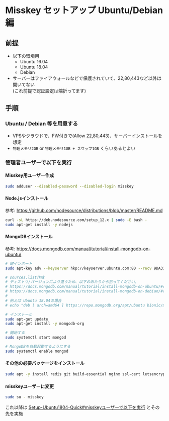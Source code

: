 
# Misskey セットアップ Ubuntu/Debian 編

## 前提

- 以下の環境用
  - Ubuntu 16.04
  - Ubuntu 18.04
  - Debian
- サーバーはファイアウォールなどで保護されていて、22,80,443など以外は開いてない  
  (これ前提で認証設定は端折ってます)

## 手順

### Ubuntu / Debian 等を用意する

- VPSやクラウドで、FW付きで(Allow 22,80,443)、サーバーインストールを想定
- `物理メモリ2GB` or `物理メモリ1GB + スワップ1GB` くらいあるとよい

### 管理者ユーザーで以下を実行

#### Misskey用ユーザー作成
```sh
sudo adduser --disabled-password --disabled-login misskey

```

#### Node.jsインストール  
参考: https://github.com/nodesource/distributions/blob/master/README.md
```sh
curl -sL https://deb.nodesource.com/setup_12.x | sudo -E bash -
sudo apt-get install -y nodejs

```

#### MongoDBインストール
参考: https://docs.mongodb.com/manual/tutorial/install-mongodb-on-ubuntu/
```sh
# 鍵インポート
sudo apt-key adv --keyserver hkp://keyserver.ubuntu.com:80 --recv 9DA31620334BD75D9DCB49F368818C72E52529D4

# sources.list作成
# ディストリ/バージョンにより違うため、以下のあたりから拾ってください。  
# https://docs.mongodb.com/manual/tutorial/install-mongodb-on-ubuntu/#create-a-list-file-for-mongodb  
# https://docs.mongodb.com/manual/tutorial/install-mongodb-on-debian/#create-a-etc-apt-sources-list-d-mongodb-org-4-0-list-file-for-mongodb  
#
# 例えば Ubuntu 18.04の場合
# echo "deb [ arch=amd64 ] https://repo.mongodb.org/apt/ubuntu bionic/mongodb-org/4.0 multiverse" | sudo tee /etc/apt/sources.list.d/mongodb-org-4.0.list

# インストール
sudo apt-get update
sudo apt-get install -y mongodb-org

# 開始する
sudo systemctl start mongod

# MongoDBを自動起動するようにする
sudo systemctl enable mongod

```

#### その他の必要パッケージをインストール
```sh
sudo apt -y install redis git build-essential nginx ssl-cert letsencrypt

```

#### misskeyユーザーに変更
```sh
sudo su - misskey

```

これ以降は [Setup-Ubuntu1804-Quick#misskeyユーザーで以下を実行](Setup-Ubuntu1804-Quick.md#misskeyユーザーで以下を実行) とその先を実施
